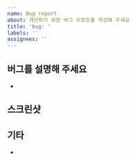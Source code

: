 ```yaml
---
name: Bug report
about: 개선하기 위한 버그 리포트를 작성해 주세요
title: 'bug: '
labels: ''
assignees: ''
---
```


## 버그를 설명해 주세요

<!-- 버그가 무엇인지에 대한 명확하고 간결한 설명을 해주세요. -->

-

## 스크린샷

<!-- 해당하는 경우 문제를 설명하는 데 도움이 되는 스크린샷이나 비디오를 추가해 주세요. -->

## 기타

<!-- 추가적인 문제에 대한 설명을 적어주세요. -->

-
